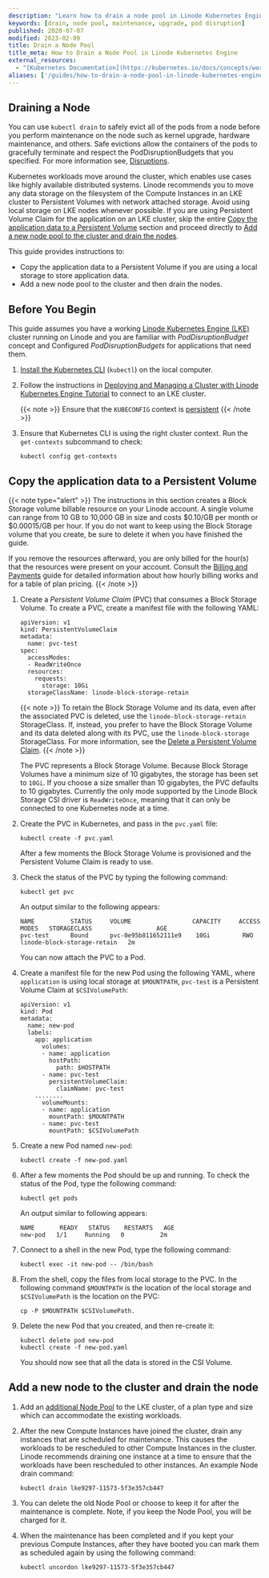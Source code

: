 ```yaml
---
description: "Learn how to drain a node pool in Linode Kubernetes Engine, create a Persistent Volume and copy the application data to a Persistent Volume."
keywords: [drain, node pool, maintenance, upgrade, pod disruption]
published: 2020-07-07
modified: 2023-02-09
title: Drain a Node Pool
title_meta: How to Drain a Node Pool in Linode Kubernetes Engine
external_resources:
  - "[Kubernetes Documentation](https://kubernetes.io/docs/concepts/workloads/pods/disruptions/)"
aliases: ['/guides/how-to-drain-a-node-pool-in-linode-kubernetes-engine/']
---
```


## Draining a Node

You can use `kubectl drain` to safely evict all of the pods from a node before you perform maintenance on the node such as kernel upgrade, hardware maintenance, and others. Safe evictions allow the containers of the pods to gracefully terminate and respect the PodDisruptionBudgets that you specified. For more information see, [Disruptions](https://kubernetes.io/docs/concepts/workloads/pods/disruptions/).

Kubernetes workloads move around the cluster, which enables use cases like highly available distributed systems. Linode recommends you to move any data storage on the filesystem of the Compute Instances in an LKE cluster to Persistent Volumes with network attached storage. Avoid using local storage on LKE nodes whenever possible. If you are using Persistent Volume Claim for the application on an LKE cluster, skip the entire [Copy the application data to a Persistent Volume](#copy-the-application-data-to-a-persistent-volume) section and proceed directly to [Add a new node pool to the cluster and drain the nodes](#add-a-new-node-pool-to-the-cluster-and-drain-the-nodes).

This guide provides instructions to:

- Copy the application data to a Persistent Volume if you are using a local storage to store application data.
- Add a new node pool to the cluster and then drain the nodes.

## Before You Begin

This guide assumes you have a working [Linode Kubernetes Engine (LKE)](https://www.linode.com/products/kubernetes/) cluster running on Linode and you are familiar with *PodDisruptionBudget* concept and Configured *PodDisruptionBudgets* for applications that need them.

1.  [Install the Kubernetes CLI](/docs/products/compute/kubernetes/guides/kubectl/) (`kubectl`) on the local computer.

1.  Follow the instructions in [Deploying and Managing a Cluster with Linode Kubernetes Engine Tutorial](/docs/products/compute/kubernetes/) to connect to an LKE cluster.

    {{< note >}}
    Ensure that the `KUBECONFIG` context is [persistent](/docs/products/compute/kubernetes/guides/kubectl/#persist-the-kubeconfig-context)
    {{< /note >}}

1.  Ensure that Kubernetes CLI is using the right cluster context. Run the `get-contexts` subcommand to check:

    ```command
    kubectl config get-contexts
    ```

## Copy the application data to a Persistent Volume

{{< note type="alert" >}}
The instructions in this section creates a Block Storage volume billable resource on your Linode account. A single volume can range from 10 GB to 10,000 GB in size and costs $0.10/GB per month or $0.00015/GB per hour. If you do not want to keep using the Block Storage volume that you create, be sure to delete it when you have finished the guide.

If you remove the resources afterward, you are only billed for the hour(s) that the resources were present on your account. Consult the [Billing and Payments](/docs/products/platform/billing/) guide for detailed information about how hourly billing works and for a table of plan pricing.
{{< /note >}}

1.  Create a *Persistent Volume Claim* (PVC) that consumes a Block Storage Volume. To create a PVC, create a manifest file with the following YAML:

    ```file {title="pvc.yaml" lang=yaml}
    apiVersion: v1
    kind: PersistentVolumeClaim
    metadata:
      name: pvc-test
    spec:
      accessModes:
      - ReadWriteOnce
      resources:
        requests:
          storage: 10Gi
      storageClassName: linode-block-storage-retain
    ```

    {{< note >}}
    To retain the Block Storage Volume and its data, even after the associated PVC is deleted, use the `linode-block-storage-retain` StorageClass. If, instead, you prefer to have the Block Storage Volume and its data deleted along with its PVC, use the `linode-block-storage` StorageClass. For more information, see the [Delete a Persistent Volume Claim](/docs/guides/deploy-volumes-with-the-linode-block-storage-csi-driver/#delete-a-persistent-volume-claim).
    {{< /note >}}

    The PVC represents a Block Storage Volume. Because Block Storage Volumes have a minimum size of 10 gigabytes, the storage has been set to `10Gi`. If you choose a size smaller than 10 gigabytes, the PVC defaults to 10 gigabytes. Currently the only mode supported by the Linode Block Storage CSI driver is `ReadWriteOnce`, meaning that it can only be connected to one Kubernetes node at a time.

1.  Create the PVC in Kubernetes, and pass in the `pvc.yaml` file:

    ```command
    kubectl create -f pvc.yaml
    ```

    After a few moments the Block Storage Volume is provisioned and the Persistent Volume Claim is ready to use.

1.  Check the status of the PVC by typing the following command:

    ```command
    kubectl get pvc
    ```

    An output similar to the following appears:

    ```output
    NAME          STATUS     VOLUME                 CAPACITY     ACCESS MODES   STORAGECLASS                  AGE
    pvc-test      Bound      pvc-0e95b811652111e9    10Gi         RWO           linode-block-storage-retain   2m
    ```

    You can now attach the PVC to a Pod.

1.  Create a manifest file for the new Pod using the following YAML, where `application` is using local storage at `$MOUNTPATH`, `pvc-test` is a Persistent Volume Claim at `$CSIVolumePath`:

    ```file {title="new-pod.yaml" lang=yaml}
    apiVersion: v1
    kind: Pod
    metadata:
      name: new-pod
      labels:
        app: application
          volumes:
          - name: application
            hostPath:
              path: $HOSTPATH
          - name: pvc-test
            persistentVolumeClaim:
              claimName: pvc-test
        ........
          volumeMounts:
          - name: application
            mountPath: $MOUNTPATH
          - name: pvc-test
            mountPath: $CSIVolumePath
    ```

1.  Create a new Pod named `new-pod`:

    ```command
    kubectl create -f new-pod.yaml
    ```

1.  After a few moments the Pod should be up and running. To check the status of the Pod, type the following command:

    ```command
    kubectl get pods
    ```

    An output similar to following appears:

    ```output
    NAME       READY   STATUS    RESTARTS   AGE
    new-pod   1/1     Running   0          2m
    ```

1.  Connect to a shell in the new Pod, type the following command:

    ```command
    kubectl exec -it new-pod -- /bin/bash
    ```

1.  From the shell, copy the files from local storage to the PVC. In the following command `$MOUNTPATH` is the location of the local storage and `$CSIVolumePath` is the location on the PVC:

    ```command
    cp -P $MOUNTPATH $CSIVolumePath.
    ```

1. Delete the new Pod that you created, and then re-create it:

    ```command
    kubectl delete pod new-pod
    kubectl create -f new-pod.yaml
    ```

    You should now see that all the data is stored in the CSI Volume.

## Add a new node to the cluster and drain the node

1. Add an [additional Node Pool](/docs/products/compute/kubernetes/guides/manage-node-pools/#add-a-node-pool) to the LKE cluster, of a plan type and size which can accommodate the existing workloads.

1. After the new Compute Instances have joined the cluster, drain any instances that are scheduled for maintenance. This causes the workloads to be rescheduled to other Compute Instances in the cluster. Linode recommends draining one instance at a time to ensure that the workloads have been rescheduled to other instances. An example Node drain command:

    ```command
    kubectl drain lke9297-11573-5f3e357cb447
    ```

1. You can delete the old Node Pool or choose to keep it for after the maintenance is complete. Note, if you keep the Node Pool, you will be charged for it.

1. When the maintenance has been completed and if you kept your previous Compute Instances, after they have booted you can mark them as scheduled again by using the following command:

    ```command
    kubectl uncordon lke9297-11573-5f3e357cb447
    ```